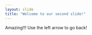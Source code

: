 ```yaml
---
layout: slide
title: "Welcome to our second slide!"
---
```

Amazing!!!
Use the left arrow to go back!
